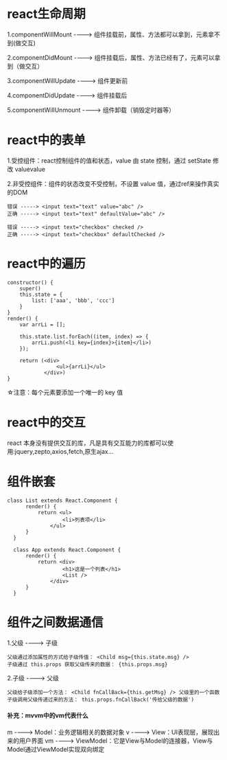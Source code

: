 # react生命周期
1.componentWillMount     ----> 组件挂载前，属性、方法都可以拿到，元素拿不到(做交互)

2.componentDidMount      ----> 组件挂载后，属性、方法已经有了，元素可以拿到（做交互）

3.componentWillUpdate    ----> 组件更新前

4.componentDidUpdate     ----> 组件挂载后

5.componentWillUnmount   ----> 组件卸载（销毁定时器等）
  
# react中的表单

  1.受控组件：react控制组件的值和状态，value 由 state 控制，通过 setState 修改 valuevalue
  
  2.非受控组件：组件的状态改变不受控制，不设置 value 值，通过ref来操作真实的DOM
  
    错误 -----> <input text="text" value="abc" />
    正确 -----> <input text="text" defaultValue="abc" />

    错误 -----> <input text="checkbox" checked />
    正确 -----> <input text="checkbox" defaultChecked />
    
# react中的遍历
    constructor() {
        super()
        this.state = {
            list: ['aaa', 'bbb', 'ccc']
        }
    }
    render() {
        var arrLi = [];

        this.state.list.forEach((item, index) => {
            arrLi.push(<li key={index}>{item}</li>)
        });

        return (<div>
                    <ul>{arrLi}</ul>
                </div>)
    }
    
☆注意：每个元素要添加一个唯一的 key 值

# react中的交互
  react 本身没有提供交互的库，凡是具有交互能力的库都可以使用:jquery,zepto,axios,fetch,原生ajax...
  
# 组件嵌套
    class List extends React.Component {
          render() {
              return <ul>
                      <li>列表项</li>
                  </ul>
          }
      }

      class App extends React.Component {
          render() {
              return <div>
                      <h1>这是一个列表</h1>
                      <List />
                  </div>
          }
      }
 
# 组件之间数据通信
  1.父级 ----> 子级
  
    父级通过添加属性的方式给子级传值： <Child msg={this.state.msg} />
    子级通过 this.props 获取父级传来的数据： {this.props.msg}
        
  2.子级 ----> 父级
  
    父级给子级添加一个方法： <Child fnCallBack={this.getMsg} /> 父级里的一个函数
    子级调用父级传递过来的方法： this.props.fnCallBack('传给父级的数据')
  
#### 补充：mvvm中的vm代表什么
  m  ----> Model：业务逻辑相关的数据对象
  v  ----> View：UI表现层，展现出来的用户界面
  vm ----> ViewModel：它是View与Model的连接器，View与Model通过ViewModel实现双向绑定
  
  
  
  
  
  
  
  
  
  
  
  
